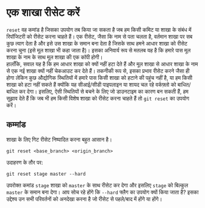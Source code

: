 # एक शाखा रीसेट करें

```reset``` वह कमांड है जिसका उपयोग तब किया जा सकता है जब हम किसी कमिट या शाखा के संबंध में रिपॉजिटरी को रीसेट करना चाहते हैं। एक रीसेट, जैसा कि नाम से पता चलता है, वर्तमान शाखा पर सब कुछ त्याग देता है और इसे उस शाखा के समान बना देता है जिसके साथ हमने आधार शाखा को रीसेट करना चुना (इसे मूल शाखा भी कहा जाता है)। इसका अनिवार्य रूप से मतलब यह है कि हमारे पास मूल शाखा के नाम के साथ मूल शाखा की एक कॉपी होगी।<br/>
हालाँकि, सवाल यह है कि हम आधार शाखा को क्यों नहीं हटा देते हैं और मूल शाखा से आधार शाखा के नाम से एक नई शाखा क्यों नहीं चेकआउट कर देते हैं। तकनीकी रूप से, इसका प्रभाव रीसेट करने जैसा ही होगा लेकिन कुछ औद्योगिक स्थितियों में हमारे पास किसी शाखा को हटाने की पहुंच नहीं है, या हम किसी शाखा को हटा नहीं सकते हैं क्योंकि यह सीआई/सीडी पाइपलाइन या शायद चल रहे वर्कफ़्लो को बाधित/बाधित कर देगा। इसलिए, ऐसी स्थितियों से बचने के लिए जो डाउनटाइम का कारण बन सकती हैं, हम सुझाव देते हैं कि जब भी हम किसी विशेष शाखा को रीसेट करना चाहते हैं तो `git reset` का उपयोग करें।

## कम्मांड

शाखा के लिए गिट रीसेट निष्पादित करना बहुत आसान है।
```
git reset <base_branch> <origin_branch>
```

उदाहरण के तौर पर:
```
git reset stage master --hard
```
उपरोक्त कमांड `stage` शाखा को `master` के साथ रीसेट कर देगा और इसलिए `stage` को बिल्कुल `master` के समान बना देगा।
आप सोच रहे होंगे कि `--hard` फ्लैग का उपयोग क्यों किया जाता है? इसका उद्देश्य उन सभी परिवर्तनों को अनदेखा करना है जो रीसेट से पहले/बाद में होंगे या होंगे।